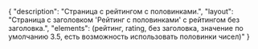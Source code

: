 {
"description": "Страница с рейтингом с половинками.",
"layout": "Страница с заголовком 'Рейтинг с половинками' с рейтингом без заголовка.",
"elements": (рейтинг, rating, без заголовка, значение по умолчанию 3.5, есть возможность использовать половинки чисел)"
}